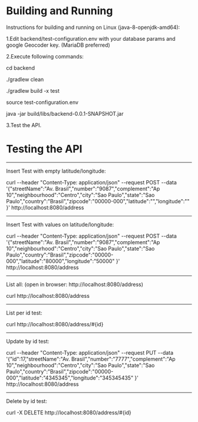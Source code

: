 # Building and Running

Instructions for building and running on Linux (java-8-openjdk-amd64):

1.Edit backend/test-configuration.env with your database params and google Geocoder key. (MariaDB preferred)

2.Execute following commands:

cd backend

./gradlew clean

./gradlew build -x test

source test-configuration.env

java -jar build/libs/backend-0.0.1-SNAPSHOT.jar

3.Test the API.

# Testing the API

---------------------------------------------------------------------------------------

Insert Test with empty latitude/longitude:

curl --header "Content-Type: application/json"
  --request POST
  --data '{"streetName":"Av. Brasil","number":"9087","complement":"Ap 10","neighbourhood":"Centro","city":"Sao Paulo","state":"Sao Paulo","country":"Brasil","zipcode":"00000-000","latitude":"","longitude":"" }' 
  http://localhost:8080/address


---------------------------------------------------------------------------------------
  
Insert Test with values on latitude/longitude:

curl --header "Content-Type: application/json"
  --request POST
  --data '{"streetName":"Av. Brasil","number":"9087","complement":"Ap 10","neighbourhood":"Centro","city":"Sao Paulo","state":"Sao Paulo","country":"Brasil","zipcode":"00000-000","latitude":"80000","longitude":"50000" }' 
  http://localhost:8080/address  
  
---------------------------------------------------------------------------------------
  
List all: (open in browser: http://localhost:8080/address)

curl http://localhost:8080/address 
  
---------------------------------------------------------------------------------------

List per id test:

curl http://localhost:8080/address/#{id}

---------------------------------------------------------------------------------------

Update by id test:

curl --header "Content-Type: application/json" 
  --request PUT 
  --data '{"id":17,"streetName":"Av. Brasil","number":"7777","complement":"Ap 10","neighbourhood":"Centro","city":"Sao Paulo","state":"Sao Paulo","country":"Brasil","zipcode":"00000-000","latitude":"4345345","longitude":"345345435" }' 
  http://localhost:8080/address

---------------------------------------------------------------------------------------

Delete by id test:

curl -X DELETE http://localhost:8080/address/#{id}


  